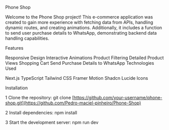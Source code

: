Phone Shop
 <!-- Replace with actual URL to your GIF -->

Welcome to the Phone Shop project! This e-commerce application was created to gain more experience with fetching data from APIs, handling dynamic routes,
and creating animations. Additionally, it includes a function to send user purchase details to WhatsApp, demonstrating backend data handling capabilities.

Features
 <!-- Replace with actual URL to your GIF -->

Responsive Design
Interactive Animations
Product Filtering
Detailed Product Views
Shopping Cart
Send Purchase Details to WhatsApp
Technologies Used
 <!-- Replace with actual URL to your GIF -->

Next.js
TypeScript
Tailwind CSS
Framer Motion
Shadcn
Lucide Icons

Installation 

1 Clone the repository: git clone [https://github.com/your-username/phone-shop.git](https://github.com/Pedro-maciel-pinheiro/Phone-Shop)

2 Install dependencies: npm install

3 Start the development server: npm run dev
